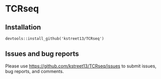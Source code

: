 # TCRseq

## Installation
```
devtools::install_github('kstreet13/TCRseq')
```
## Issues and bug reports
Please use https://github.com/kstreet13/TCRseq/issues to submit issues, bug reports, and comments.
